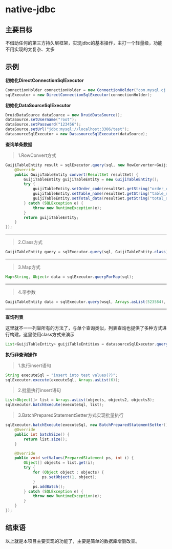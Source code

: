 # native-jdbc

## 主要目标

不借助任何的第三方持久层框架，实现jdbc的基本操作，主打一个轻量级，功能不用实现的太复杂、太多

## 示例

**初始化DirectConnectionSqlExecutor**
```java
ConnectionHolder connectionHolder = new ConnectionHolder("com.mysql.cj.jdbc.Driver", "jdbc:mysql://localhost:3306/test", "root", "123456");
sqlExecutor = new DirectConnectionSqlExecutor(connectionHolder);
```
**初始化DataSourceSqlExecutor**
```java
DruidDataSource dataSource = new DruidDataSource();
dataSource.setUsername("root");
dataSource.setPassword("123456");
dataSource.setUrl("jdbc:mysql://localhost:3306/test");
datasourceSqlExecutor = new DatasourceSqlExecutor(dataSource);
```

**查询单条数据**

> 1.RowConvert方式
```java
GuijiTableEntity result = sqlExecutor.query(sql, new RowConverter<GuijiTableEntity>() {
    @Override
    public GuijiTableEntity convert(ResultSet resultSet) {
        GuijiTableEntity guijiTableEntity = new GuijiTableEntity();
        try {
            guijiTableEntity.setOrder_code(resultSet.getString("order_code"));
            guijiTableEntity.setTable_name(resultSet.getString("table_name"));
            guijiTableEntity.setTotal_data(resultSet.getString("total_data"));
        } catch (SQLException e) {
            throw new RuntimeException(e);
        }
        return guijiTableEntity;
    }
});
```
---

> 2.Class方式
```java
GuijiTableEntity query = sqlExecutor.query(sql, GuijiTableEntity.class);
```
---
> 3.Map方式
```java
Map<String, Object> data = sqlExecutor.queryForMap(sql);
```
---
> 4.带参数
```java
GuijiTableEntity data = sqlExecutor.query(wsql, Arrays.asList(523584), GuijiTableEntity.class);
```
---

**查询列表**

这里就不一一列举所有的方法了，与单个查询类似，列表查询也提供了多种方式进行构建，这里使用class方式来演示
```java
List<GuijiTableEntity> guijiTableEntities = datasourceSqlExecutor.queryForList(wsql, GuijiTableEntity.class);
```

**执行非查询操作**

> 1.执行insert语句
```java
String executeSql = "insert into test values(?)";
sqlExecutor.execute(executeSql, Arrays.asList(6));
```
> 2.批量执行insert语句
```java
List<Object[]> list = Arrays.asList(objects, objects2, objects3);
sqlExecutor.batchExecute(executeSql, list);
```
> 3.BatchPreparedStatementSetter方式实现批量执行
```java
sqlExecutor.batchExecute(executeSql, new BatchPreparedStatementSetter() {
    @Override
    public int batchSize() {
        return list.size();
    }

    @Override
    public void setValues(PreparedStatement ps, int i) {
        Object[] objects = list.get(i);
        try {
            for (Object object : objects) {
                ps.setObject(1, object);
            }
            ps.addBatch();
        } catch (SQLException e) {
            throw new RuntimeException(e);
        }
    }
});
```

## 结束语

以上就是本项目主要实现的功能了，主要是简单的数据库增删改查。

